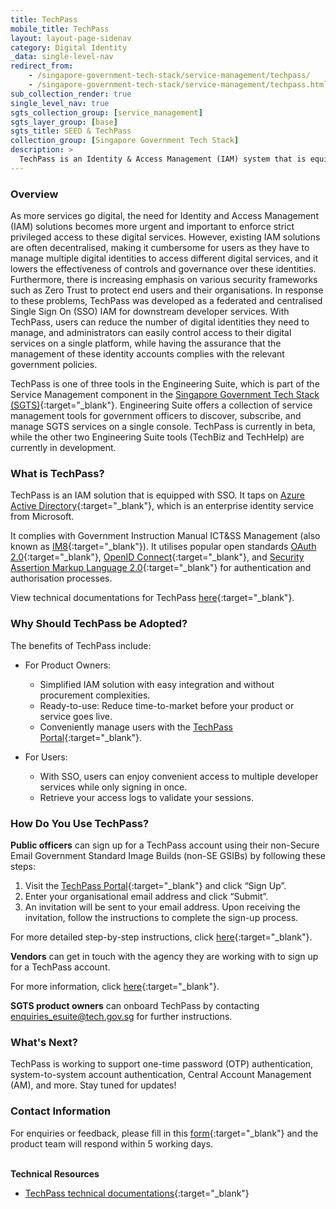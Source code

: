 ```yaml
---
title: TechPass
mobile_title: TechPass
layout: layout-page-sidenav
category: Digital Identity
_data: single-level-nav
redirect_from:
    - /singapore-government-tech-stack/service-management/techpass/
    - /singapore-government-tech-stack/service-management/techpass.html
sub_collection_render: true
single_level_nav: true
sgts_collection_group: [service_management]
sgts_layer_group: [base]
sgts_title: SEED & TechPass
collection_group: [Singapore Government Tech Stack]
description: >
  TechPass is an Identity & Access Management (IAM) system that is equipped with Single Sign On (SSO).
---
```


### Overview

As more services go digital, the need for Identity and Access Management (IAM) solutions becomes more urgent and important to enforce strict privileged access to these digital services. However, existing IAM solutions are often decentralised, making it cumbersome for users as they have to manage multiple digital identities to access different digital services, and it lowers the effectiveness of controls and governance over these identities. Furthermore, there is increasing emphasis on various security frameworks such as Zero Trust to protect end users and their organisations. In response to these problems, TechPass was developed as a federated and centralised Single Sign On (SSO) IAM for downstream developer services. With TechPass, users can reduce the number of digital identities they need to manage, and administrators can easily control access to their digital services on a single platform, while having the assurance that the management of these identity accounts complies with the relevant government policies.

TechPass is one of three tools in the Engineering Suite, which is part of the Service Management component in the [Singapore Government Tech Stack (SGTS)](/singapore-government-tech-stack/overview/index.html){:target="_blank"}. Engineering Suite offers a collection of service management tools for government officers to discover, subscribe, and manage SGTS services on a single console. TechPass is currently in beta, while the other two Engineering Suite tools (TechBiz and TechHelp) are currently in development.

### What is TechPass?

TechPass is an IAM solution that is equipped with SSO. It taps on [Azure Active Directory](https://azure.microsoft.com/en-us/services/active-directory/){:target="_blank"}, which is an enterprise identity service from Microsoft. 

It complies with Government Instruction Manual ICT&SS Management (also known as [IM8](/guidelines/standards-and-best-practices/im8.html){:target="_blank"}). It utilises popular open standards [OAuth 2.0](https://oauth.net/2/){:target="_blank"}, [OpenID Connect](https://openid.net/connect/){:target="_blank"}, and [Security Assertion Markup Language 2.0](http://docs.oasis-open.org/security/saml/Post2.0/sstc-saml-tech-overview-2.0.html){:target="_blank"} for authentication and authorisation processes.

View technical documentations for TechPass [here](https://docs.developer.tech.gov.sg/docs?product=TechPass){:target="_blank"}.

### Why Should TechPass be Adopted?

The benefits of TechPass include:

- For Product Owners: 
  - Simplified IAM solution with easy integration and without procurement complexities. 
  - Ready-to-use: Reduce time-to-market before your product or service goes live.
  - Conveniently manage users with the [TechPass Portal](https://portal.techpass.gov.sg/public/home){:target="_blank"}.

- For Users:
  - With SSO, users can enjoy convenient access to multiple developer services while only signing in once.
  - Retrieve your access logs to validate your sessions.

### How Do You Use TechPass?

**Public officers** can sign up for a TechPass account using their non-Secure Email Government Standard Image Builds (non-SE GSIBs) by following these steps:

1. Visit the [TechPass Portal](https://portal.techpass.gov.sg/public/home){:target="_blank"} and click “Sign Up”.
2. Enter your organisational email address and click “Submit”.
3. An invitation will be sent to your email address. Upon receiving the invitation, follow the instructions to complete the sign-up process.

For more detailed step-by-step instructions, click [here](https://docs.developer.tech.gov.sg/docs/techpass-user-guide/#/onboard-public-officers-using-non-se-machines){:target="_blank"}.

**Vendors** can get in touch with the agency they are working with to sign up for a TechPass account.

For more information, click [here](https://docs.developer.tech.gov.sg/docs/techpass-user-guide/#/onboard-vendors-to-techpass){:target="_blank"}.

**SGTS product owners** can onboard TechPass by contacting enquiries_esuite@tech.gov.sg for further instructions.

### What's Next?

TechPass is working to support one-time password (OTP) authentication, system-to-system account authentication, Central Account Management (AM), and more. Stay tuned for updates!

### Contact Information

For enquiries or feedback, please fill in this [form](https://go.gov.sg/engineering-suite-form){:target="_blank"} and the product team will respond within 5 working days.

<br/>**Technical Resources**

- [TechPass technical documentations](https://docs.developer.tech.gov.sg/docs?product=TechPass){:target="_blank"}